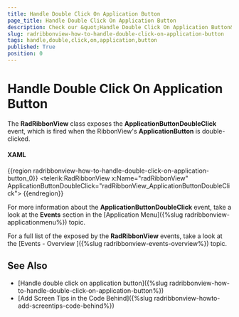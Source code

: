 ```yaml
---
title: Handle Double Click On Application Button
page_title: Handle Double Click On Application Button
description: Check our &quot;Handle Double Click On Application Button&quot; documentation article for the RadRibbonView {{ site.framework_name }} control.
slug: radribbonview-how-to-handle-double-click-on-application-button
tags: handle,double,click,on,application,button
published: True
position: 0
---
```


# Handle Double Click On Application Button

The __RadRibbonView__ class exposes the __ApplicationButtonDoubleClick__ event, which is fired when the RibbonView's __ApplicationButton__ is double-clicked.

#### __XAML__

{{region radribbonview-how-to-handle-double-click-on-application-button_0}}
    <telerik:RadRibbonView x:Name="radRibbonView" ApplicationButtonDoubleClick="radRibbonView_ApplicationButtonDoubleClick">
{{endregion}}

For more information about the __ApplicationButtonDoubleClick__ event, take a look at the __Events__ section in the [Application Menu]({%slug radribbonview-applicationmenu%}) topic.		

For a full list of the exposed by the __RadRibbonView__ events, take a look at the [Events - Overview ]({%slug radribbonview-events-overview%}) topic.		

## See Also
 * [Handle double click on application button]({%slug radribbonview-how-to-handle-double-click-on-application-button%})
 * [Add Screen Tips in the Code Behind]({%slug radribbonview-howto-add-screentips-code-behind%})